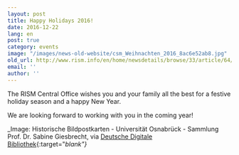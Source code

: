 ```yaml
---
layout: post
title: Happy Holidays 2016!
date: 2016-12-22
lang: en
post: true
category: events
image: "/images/news-old-website/csm_Weihnachten_2016_8ac6e52ab8.jpg"
old_url: http://www.rism.info/en/home/newsdetails/browse/33/article/64/happy-holidays-2016.html
email: ''
author: ''
---
```


The RISM Central Office wishes you and your family all the best for a festive holiday season and a happy New Year.

We are looking forward to working with you in the coming year!

_Image: Historische Bildpostkarten - Universität Osnabrück - Sammlung Prof. Dr. Sabine Giesbrecht, via [Deutsche Digitale Bibliothek](https://www.deutsche-digitale-bibliothek.de/item/67PMPI66HZFMV6DJPHB6NT7WSFTBZZ2A){:target="_blank"}_
